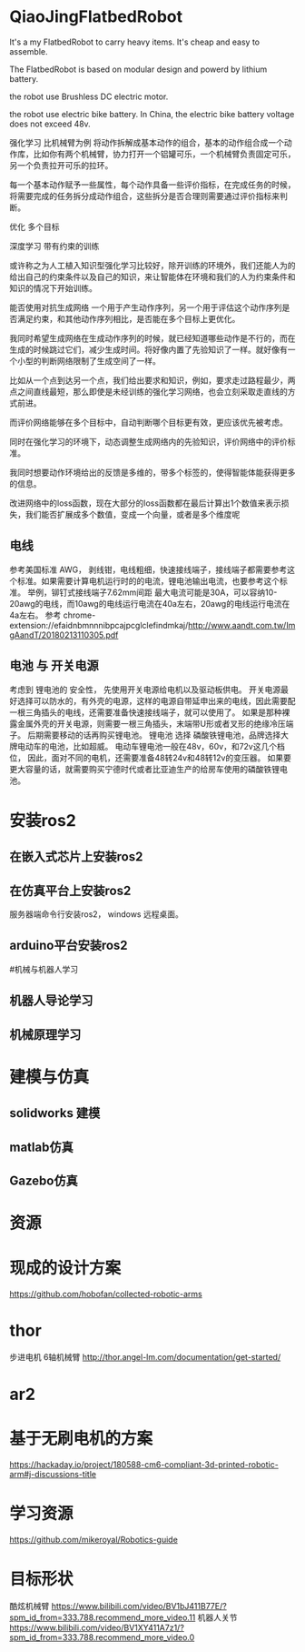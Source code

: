 # QiaoJingFlatbedRobot
It's a my FlatbedRobot to carry heavy items. It's cheap and easy to assemble.

The FlatbedRobot is based on modular design and powerd by lithium battery.  

the robot use Brushless DC electric motor.

the robot use electric bike battery. In China, the electric bike battery voltage does not exceed 48v. 

强化学习 比机械臂为例 将动作拆解成基本动作的组合，基本的动作组合成一个动作库，比如你有两个机械臂，协力打开一个铝罐可乐，一个机械臂负责固定可乐，另一个负责拉开可乐的拉环。

每一个基本动作赋予一些属性，每个动作具备一些评价指标，在完成任务的时候，将需要完成的任务拆分成动作组合，这些拆分是否合理则需要通过评价指标来判断。

优化 多个目标

深度学习 带有约束的训练 

或许称之为人工植入知识型强化学习比较好，除开训练的环境外，我们还能人为的给出自己的约束条件以及自己的知识，来让智能体在环境和我们的人为约束条件和知识的情况下开始训练。

能否使用对抗生成网络 一个用于产生动作序列，另一个用于评估这个动作序列是否满足约束，和其他动作序列相比，是否能在多个目标上更优化。

我同时希望生成网络在生成动作序列的时候，就已经知道哪些动作是不行的，而在生成的时候跳过它们，减少生成时间。将好像内置了先验知识了一样。就好像有一个小型的判断网络限制了生成空间了一样。

比如从一个点到达另一个点，我们给出要求和知识，例如，要求走过路程最少，两点之间直线最短，那么即使是未经训练的强化学习网络，也会立刻采取走直线的方式前进。

而评价网络能够在多个目标中，自动判断哪个目标更有效，更应该优先被考虑。

同时在强化学习的环境下，动态调整生成网络内的先验知识，评价网络中的评价标准。

我同时想要动作环境给出的反馈是多维的，带多个标签的，使得智能体能获得更多的信息。

改进网络中的loss函数，现在大部分的loss函数都在最后计算出1个数值来表示损失，我们能否扩展成多个数值，变成一个向量，或者是多个维度呢

## 电线

参考美国标准 AWG， 剥线钳，电线粗细，快速接线端子，接线端子都需要参考这个标准。如果需要计算电机运行时的的电流，锂电池输出电流，也要参考这个标准。
举例，铆钉式接线端子7.62mm间距 最大电流可能是30A，可以容纳10-20awg的电线，而10awg的电线运行电流在40a左右，20awg的电线运行电流在 4a左右。
参考 chrome-extension://efaidnbmnnnibpcajpcglclefindmkaj/http://www.aandt.com.tw/ImgAandT/20180213110305.pdf
## 电池 与 开关电源
考虑到 锂电池的 安全性， 先使用开关电源给电机以及驱动板供电。
开关电源最好选择可以防水的，有外壳的电源，这样的电源自带延申出来的电线，因此需要配一根三角插头的电线，还需要准备快速接线端子，就可以使用了。
如果是那种裸露金属外壳的开关电源，则需要一根三角插头，末端带U形或者叉形的绝缘冷压端子。
后期需要移动的话再购买锂电池。
锂电池 选择 磷酸铁锂电池，品牌选择大牌电动车的电池，比如超威。
电动车锂电池一般在48v，60v，和72v这几个档位，
因此，面对不同的电机，还需要准备48转24v和48转12v的变压器。
如果要更大容量的话，就需要购买宁德时代或者比亚迪生产的给房车使用的磷酸铁锂电池。

# 安装ros2
## 在嵌入式芯片上安装ros2
## 在仿真平台上安装ros2
服务器端命令行安装ros2， windows 远程桌面。
## arduino平台安装ros2
#机械与机器人学习
## 机器人导论学习
## 机械原理学习

# 建模与仿真
## solidworks 建模
## matlab仿真
## Gazebo仿真

# 资源
# 现成的设计方案
https://github.com/hobofan/collected-robotic-arms
# thor 
步进电机 6轴机械臂
http://thor.angel-lm.com/documentation/get-started/
# ar2

# 基于无刷电机的方案
https://hackaday.io/project/180588-cm6-compliant-3d-printed-robotic-arm#j-discussions-title

# 学习资源
https://github.com/mikeroyal/Robotics-guide

# 目标形状
酷炫机械臂
https://www.bilibili.com/video/BV1bJ411B77E/?spm_id_from=333.788.recommend_more_video.11
机器人关节
https://www.bilibili.com/video/BV1XY411A7z1/?spm_id_from=333.788.recommend_more_video.0
